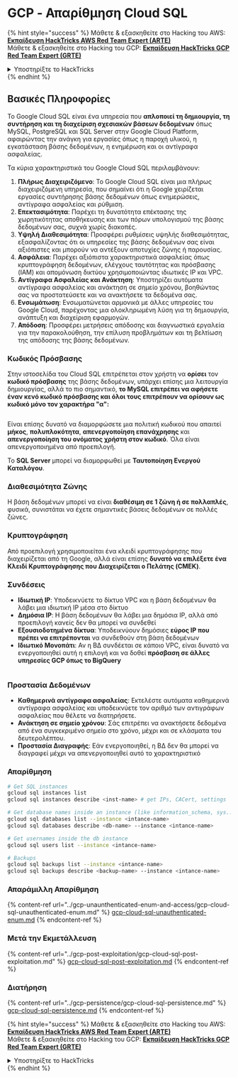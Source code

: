 # GCP - Απαρίθμηση Cloud SQL

{% hint style="success" %}
Μάθετε & εξασκηθείτε στο Hacking του AWS:<img src="/.gitbook/assets/image.png" alt="" data-size="line">[**Εκπαίδευση HackTricks AWS Red Team Expert (ARTE)**](https://training.hacktricks.xyz/courses/arte)<img src="/.gitbook/assets/image.png" alt="" data-size="line">\
Μάθετε & εξασκηθείτε στο Hacking του GCP: <img src="/.gitbook/assets/image (2).png" alt="" data-size="line">[**Εκπαίδευση HackTricks GCP Red Team Expert (GRTE)**<img src="/.gitbook/assets/image (2).png" alt="" data-size="line">](https://training.hacktricks.xyz/courses/grte)

<details>

<summary>Υποστηρίξτε το HackTricks</summary>

* Ελέγξτε τα [**σχέδια συνδρομής**](https://github.com/sponsors/carlospolop)!
* **Εγγραφείτε** 💬 [**στην ομάδα Discord**](https://discord.gg/hRep4RUj7f) ή στην [**ομάδα telegram**](https://t.me/peass) ή **ακολουθήστε** μας στο **Twitter** 🐦 [**@hacktricks\_live**](https://twitter.com/hacktricks\_live)**.**
* **Μοιραστείτε κόλπα χάκερ υποβάλλοντας PRs** στα αποθετήρια [**HackTricks**](https://github.com/carlospolop/hacktricks) και [**HackTricks Cloud**](https://github.com/carlospolop/hacktricks-cloud).

</details>
{% endhint %}

## Βασικές Πληροφορίες

Το Google Cloud SQL είναι ένα υπηρεσία που **απλοποιεί τη δημιουργία, τη συντήρηση και τη διαχείριση σχεσιακών βάσεων δεδομένων** όπως MySQL, PostgreSQL και SQL Server στην Google Cloud Platform, αφαιρώντας την ανάγκη για εργασίες όπως η παροχή υλικού, η εγκατάσταση βάσης δεδομένων, η ενημέρωση και οι αντίγραφα ασφαλείας.

Τα κύρια χαρακτηριστικά του Google Cloud SQL περιλαμβάνουν:

1. **Πλήρως Διαχειριζόμενο**: Το Google Cloud SQL είναι μια πλήρως διαχειριζόμενη υπηρεσία, που σημαίνει ότι η Google χειρίζεται εργασίες συντήρησης βάσης δεδομένων όπως ενημερώσεις, αντίγραφα ασφαλείας και ρύθμιση.
2. **Επεκτασιμότητα**: Παρέχει τη δυνατότητα επέκτασης της χωρητικότητας αποθήκευσης και των πόρων υπολογισμού της βάσης δεδομένων σας, συχνά χωρίς διακοπές.
3. **Υψηλή Διαθεσιμότητα**: Προσφέρει ρυθμίσεις υψηλής διαθεσιμότητας, εξασφαλίζοντας ότι οι υπηρεσίες της βάσης δεδομένων σας είναι αξιόπιστες και μπορούν να αντέξουν αποτυχίες ζώνης ή παρουσίας.
4. **Ασφάλεια**: Παρέχει αξιόπιστα χαρακτηριστικά ασφαλείας όπως κρυπτογράφηση δεδομένων, ελέγχους ταυτότητας και πρόσβασης (IAM) και απομόνωση δικτύου χρησιμοποιώντας ιδιωτικές IP και VPC.
5. **Αντίγραφα Ασφαλείας και Ανάκτηση**: Υποστηρίζει αυτόματα αντίγραφα ασφαλείας και ανάκτηση σε σημείο χρόνου, βοηθώντας σας να προστατεύσετε και να ανακτήσετε τα δεδομένα σας.
6. **Ενσωμάτωση**: Ενσωματώνεται αρμονικά με άλλες υπηρεσίες του Google Cloud, παρέχοντας μια ολοκληρωμένη λύση για τη δημιουργία, ανάπτυξη και διαχείριση εφαρμογών.
7. **Απόδοση**: Προσφέρει μετρήσεις απόδοσης και διαγνωστικά εργαλεία για την παρακολούθηση, την επίλυση προβλημάτων και τη βελτίωση της απόδοσης της βάσης δεδομένων.

### Κωδικός Πρόσβασης

Στην ιστοσελίδα του Cloud SQL επιτρέπεται στον χρήστη να **ορίσει** τον **κωδικό πρόσβασης** της βάσης δεδομένων, υπάρχει επίσης μια λειτουργία δημιουργίας, αλλά το πιο σημαντικό, **το MySQL επιτρέπει να αφήσετε έναν κενό κωδικό πρόσβασης και όλοι τους επιτρέπουν να ορίσουν ως κωδικό μόνο τον χαρακτήρα "α":**

<figure><img src="../../../.gitbook/assets/image (14).png" alt=""><figcaption></figcaption></figure>

Είναι επίσης δυνατό να διαμορφώσετε μια πολιτική κωδικού που απαιτεί **μήκος**, **πολυπλοκότητα**, **απενεργοποίηση επανάχρησης** και **απενεργοποίηση του ονόματος χρήστη στον κωδικό**. Όλα είναι απενεργοποιημένα από προεπιλογή.

Το **SQL Server** μπορεί να διαμορφωθεί με **Ταυτοποίηση Ενεργού Καταλόγου**.

### Διαθεσιμότητα Ζώνης

Η βάση δεδομένων μπορεί να είναι **διαθέσιμη σε 1 ζώνη ή σε πολλαπλές**, φυσικά, συνιστάται να έχετε σημαντικές βάσεις δεδομένων σε πολλές ζώνες.

### Κρυπτογράφηση

Από προεπιλογή χρησιμοποιείται ένα κλειδί κρυπτογράφησης που διαχειρίζεται από τη Google, αλλά είναι επίσης **δυνατό να επιλέξετε ένα Κλειδί Κρυπτογράφησης που Διαχειρίζεται ο Πελάτης (CMEK)**.

### Συνδέσεις

* **Ιδιωτική IP**: Υποδεικνύετε το δίκτυο VPC και η βάση δεδομένων θα λάβει μια ιδιωτική IP μέσα στο δίκτυο
* **Δημόσια IP**: Η βάση δεδομένων θα λάβει μια δημόσια IP, αλλά από προεπιλογή κανείς δεν θα μπορεί να συνδεθεί
* **Εξουσιοδοτημένα δίκτυα**: Υποδεικνύουν δημόσιες **εύρος IP που πρέπει να επιτρέπονται** να συνδεθούν στη βάση δεδομένων
* **Ιδιωτικό Μονοπάτι**: Αν η ΒΔ συνδέεται σε κάποιο VPC, είναι δυνατό να ενεργοποιηθεί αυτή η επιλογή και να δοθεί **πρόσβαση σε άλλες υπηρεσίες GCP όπως το BigQuery**

<figure><img src="../../../.gitbook/assets/image (15).png" alt=""><figcaption></figcaption></figure>

### Προστασία Δεδομένων

* **Καθημερινά αντίγραφα ασφαλείας**: Εκτελέστε αυτόματα καθημερινά αντίγραφα ασφαλείας και υποδεικνύετε τον αριθμό των αντιγράφων ασφαλείας που θέλετε να διατηρήσετε.
* **Ανάκτηση σε σημείο χρόνου**: Σάς επιτρέπει να ανακτήσετε δεδομένα από ένα συγκεκριμένο σημείο στο χρόνο, μέχρι και σε κλάσματα του δευτερολέπτου.
* **Προστασία Διαγραφής**: Εάν ενεργοποιηθεί, η ΒΔ δεν θα μπορεί να διαγραφεί μέχρι να απενεργοποιηθεί αυτό το χαρακτηριστικό

### Απαρίθμηση
```bash
# Get SQL instances
gcloud sql instances list
gcloud sql instances describe <inst-name> # get IPs, CACert, settings

# Get database names inside an instance (like information_schema, sys...)
gcloud sql databases list --instance <intance-name>
gcloud sql databases describe <db-name> --instance <intance-name>

# Get usernames inside the db instance
gcloud sql users list --instance <intance-name>

# Backups
gcloud sql backups list --instance <intance-name>
gcloud sql backups describe <backup-name> --instance <intance-name>
```
### Απαράμιλλη Απαρίθμηση

{% content-ref url="../gcp-unaunthenticated-enum-and-access/gcp-cloud-sql-unauthenticated-enum.md" %}
[gcp-cloud-sql-unauthenticated-enum.md](../gcp-unaunthenticated-enum-and-access/gcp-cloud-sql-unauthenticated-enum.md)
{% endcontent-ref %}

### Μετά την Εκμετάλλευση

{% content-ref url="../gcp-post-exploitation/gcp-cloud-sql-post-exploitation.md" %}
[gcp-cloud-sql-post-exploitation.md](../gcp-post-exploitation/gcp-cloud-sql-post-exploitation.md)
{% endcontent-ref %}

### Διατήρηση

{% content-ref url="../gcp-persistence/gcp-cloud-sql-persistence.md" %}
[gcp-cloud-sql-persistence.md](../gcp-persistence/gcp-cloud-sql-persistence.md)
{% endcontent-ref %}

{% hint style="success" %}
Μάθετε & εξασκηθείτε στο Hacking του AWS:<img src="/.gitbook/assets/image.png" alt="" data-size="line">[**Εκπαίδευση HackTricks AWS Red Team Expert (ARTE)**](https://training.hacktricks.xyz/courses/arte)<img src="/.gitbook/assets/image.png" alt="" data-size="line">\
Μάθετε & εξασκηθείτε στο Hacking του GCP: <img src="/.gitbook/assets/image (2).png" alt="" data-size="line">[**Εκπαίδευση HackTricks GCP Red Team Expert (GRTE)**<img src="/.gitbook/assets/image (2).png" alt="" data-size="line">](https://training.hacktricks.xyz/courses/grte)

<details>

<summary>Υποστηρίξτε το HackTricks</summary>

* Ελέγξτε τα [**σχέδια συνδρομής**](https://github.com/sponsors/carlospolop)!
* **Εγγραφείτε** 💬 στην [**ομάδα Discord**](https://discord.gg/hRep4RUj7f) ή στην [**ομάδα telegram**](https://t.me/peass) ή **ακολουθήστε** μας στο **Twitter** 🐦 [**@hacktricks\_live**](https://twitter.com/hacktricks\_live)**.**
* **Μοιραστείτε κόλπα χάκερ υποβάλλοντας PRs στα** [**HackTricks**](https://github.com/carlospolop/hacktricks) και [**HackTricks Cloud**](https://github.com/carlospolop/hacktricks-cloud) αποθετήρια του github.

</details>
{% endhint %}
